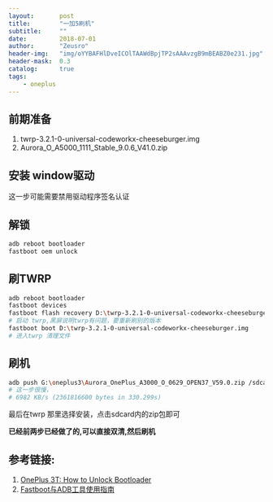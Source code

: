 ```yaml
---
layout:       post
title:        "一加5刷机"
subtitle:     ""
date:         2018-07-01
author:       "Zeusro"
header-img:   "img/oYYBAFHlDveICOlTAAWdBpjTP2sAAAvzgB9mBEABZ0e231.jpg"
header-mask:  0.3
catalog:      true
tags:
    - oneplus
---
```


## 前期准备

1. twrp-3.2.1-0-universal-codeworkx-cheeseburger.img
1. Aurora_O_A5000_1111_Stable_9.0.6_V41.0.zip

## 安装 window驱动

这一步可能需要禁用驱动程序签名认证

## 解锁

```bash
adb reboot bootloader
fastboot oem unlock
```

## 刷TWRP

```bash
adb reboot bootloader
fastboot devices
fastboot flash recovery D:\twrp-3.2.1-0-universal-codeworkx-cheeseburger.img
# 启动 twrp,黑屏说明twrp有问题，要重新刷别的版本
fastboot boot D:\twrp-3.2.1-0-universal-codeworkx-cheeseburger.img
# 进入twrp 清理文件
```

## 刷机

```bash
adb push G:\oneplus3\Aurora_OnePlus_A3000_O_0629_OPEN37_V59.0.zip /sdcard/
# 这一步很慢，
# 6982 KB/s (2361816600 bytes in 330.299s)
```

最后在twrp 那里选择安装，点击sdcard内的zip包即可

**已经前两步已经做了的,可以直接双清,然后刷机**

## 参考链接:
1. [OnePlus 3T: How to Unlock Bootloader ](https://forums.oneplus.com/threads/guide-oneplus-3t-how-to-unlock-bootloader-flash-twrp-root-nandroid-efs-backup-and-more.475142/)
1. [Fastboot与ADB工具使用指南 ](http://bbs.zhiyoo.com/thread-12644311-1-1.html)
